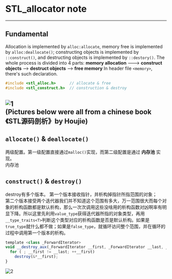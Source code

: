# STL_allocator note  

---

## Fundamental
Allocation is implemented by `alloc:allocate`, memory free is implemented  by `alloc:deallocate()`; constructing objects is implemented by `::construct()`, and destructing objects is implemented by `::destory()`.
The whole process is divided into 4 parts:
**memory allocation** ---> **construct objects** --> **destruct objects** --> **free memory**
In header file `<memory>`, there's such declaration.
```c
#include <stl_alloc.h>      // allocate & free
#include <stl_construct.h>  // construction & destroy
```
![1](http://img.my.csdn.net/uploads/201211/29/1354196694_9025.jpg)  
(Pictures below were all from a chinese book《STL源码剖析》by Houjie)
---

## `allocate()` & `deallocate()`
两级配置。第一级配置直接通过`malloc()`实现，而第二级配置是通过 **内存池** 实现。  
内存池  

## `construct()` & `destroy()`
destroy有多个版本。
第一个版本接收指针，并析构掉指针所指范围的对象；  
第二个版本接受两个迭代器我们并不知道这个范围有多大，万一范围很大而每个对象的析构函数都是默认析构，那么一次次调用这些没啥用的析构函数对凶啊率有明显下降。所以这里先利用`value_type`获得迭代器所指的对象类型，再用`__type_traits<T>`判断这个类型对应的析构函数是否是默认析构。如果是`true_type`就什么都不做；如果是`false_type`，就循环访问整个范围，并在循环的过程中调用第一个版本的析构。
```js
template <class _ForwardIterator>
void __destroy_aux(_ForwardIterator __first, _ForwardIterator __last, __false_type) {
  for ( ; __first != __last; ++__first)
    destroy(&*__first);
}
```
![2](http://img.my.csdn.net/uploads/201211/29/1354196922_8237.jpg)
